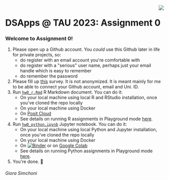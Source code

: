 <img src="images/DSApps_logo_small.jpg" align="right" />

# DSApps @ TAU 2023: Assignment 0

### Welcome to Assignment 0!

1. Please open up a Github account. You *could* use this Github later in life for private projects, so:
	* do register with an email account you're comfortable with
	* do register with a "serious" user name, perhaps just your email handle which is easy to remember
	* do remember the password
2. Please fill up [this](https://docs.google.com/forms/d/e/1FAIpQLSeEnqho4eU-YtkGTFTBDhxwMetrNNRZhh7gALH8dajSZKUIkA/closedform) survey. It is not anonymized. It is meant mainly for me to be able to connect your Github account, email and Uni. ID.
3. Run [`hw0_r.Rmd`](hw0_r.Rmd) R Markdown document. You can do it:
	* On your local machine using local R and RStudio installation, once you've cloned the repo locally
	* On your local machine using Docker
	* On [Posit Cloud](https://posit.cloud/spaces/114909/content/5575684)
	* See details on running R assignments in Playground mode [here](https://github.com/DSApps-2023/Class_Slides/blob/main/Apps_of_DS_HW.pdf).
4. Run [`hw0_python.ipynb`](hw0_python.ipynb) Jupyter notebook. You can do it:
	* On your local machine using local Python and Jupyter installation, once you've cloned the repo locally
	* On your local machine using Docker
	* On [![Binder](https://mybinder.org/badge_logo.svg)](https://mybinder.org/v2/gh/DSApps-2023/HW0/HEAD) or on [Google Colab](https://colab.research.google.com/)
	* See details on running Python assignments in Playground mode [here](https://github.com/DSApps-2023/Class_Slides/blob/main/Apps_of_DS_HW.pdf).
5. You're done. :nail_care:

###### Giora Simchoni